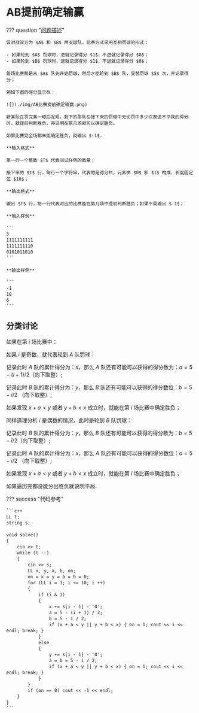 # AB提前确定输赢

??? question "[问题描述](https://ac.nowcoder.com/acm/contest/46800/A)"

    设对战双方为 $A$ 和 $B$ 两支球队，比赛方式采用互相罚球的形式；
    
    - 如果轮到 $A$ 罚球时，进就记录得分 $1$，不进就记录得分 $0$；
    - 如果轮到 $B$ 罚球时，进就记录得分 $1$，不进就记录得分 $0$；

    每场比赛都是从 $A$ 队先开始罚球，然后才能轮到 $B$ 队，交替罚球 $5$ 次，并记录得分；

    例如下图的得分显示栏：

    ![](./img/AB比赛提前确定输赢.png)

    若某队在罚完某一球后发现，剩下的那队在接下来的罚球中无论罚中多少次都追不平我的得分时，就提前判断胜负，并说明在第几场就可以确定胜负。

    如果比赛完全场都未能确定胜负，就输出 $-1$.

    **输入格式**

    第一行一个整数 $T$ 代表测试样例的数量；

    接下来的 $t$ 行，每行一个字符串，代表的是得分栏，元素由 $0$ 和 $1$ 构成，长度固定位 $10$；

    **输出格式**

    输出 $T$ 行，每一行代表对应的比赛能在第几场中提前判断胜负；如果平局输出 $-1$；

    **输入样例**

    ```
    3
    1111111111
    1111111110
    0101011010
    ```

    **输出样例**

    ```
    -1
    10
    6
    ```

## 分类讨论

如果在第 $i$ 场比赛中：

如果 $i$ 是奇数，就代表轮到 $A$ 队罚球：

记录此时 $A$ 队的累计得分为：$x$，那么 $A$ 队还有可能可以获得的得分数为：$a = 5 - (i + 1) / 2$（向下取整）;

记录此时 $B$ 队的累计得分为：$y$，那么 $B$ 队还有可能可以获得的得分数位：$b = 5 - i / 2$ （向下取整）;

如果发现 $x + a < y$ 或者 $y + b < x$ 成立时，就能在第 $i$ 场比赛中确定胜负；

同样道理分析 $i$ 是偶数的情况，此时是轮到 $B$ 队罚球：

记录此时 $B$ 队的累计得分为：$y$，那么 $B$ 队还有可能可以获得的得分数为：$b = 5 - i / 2$（向下取整）;

记录此时 $A$ 队的累计得分为：$x$，那么 $A$ 队还有可能可以获得的得分数位：$a = 5 - i / 2$ （向下取整）;

如果发现 $x + a < y$ 或者 $y + b < x$ 成立时，就能在第 $i$ 场比赛中确定胜负；

如果遍历完都没能分出胜负就说明平局.

??? success "代码参考"

    ```c++
    LL t; 
    string s;

    void solve()
    {
        cin >> t;
        while (t --)
        {
            cin >> s;
            LL x, y, a, b, on; 
            on = x = y = a = b = 0;
            for (LL i = 1; i <= 10; i ++)
            {
                if (i & 1)
                {
                    x += s[i - 1] - '0'; 
                    a = 5 - (i + 1) / 2;
                    b = 5 - i / 2;
                    if (x + a < y || y + b < x) { on = 1; cout << i << endl; break; }
                }
                else
                {
                    y += s[i - 1] - '0'; 
                    a = b = 5 - i / 2;
                    if (x + a < y || y + b < x) { on = 1; cout << i << endl; break; }
                }
            }
            if (on == 0) cout << -1 << endl;
        }
    }
    ```